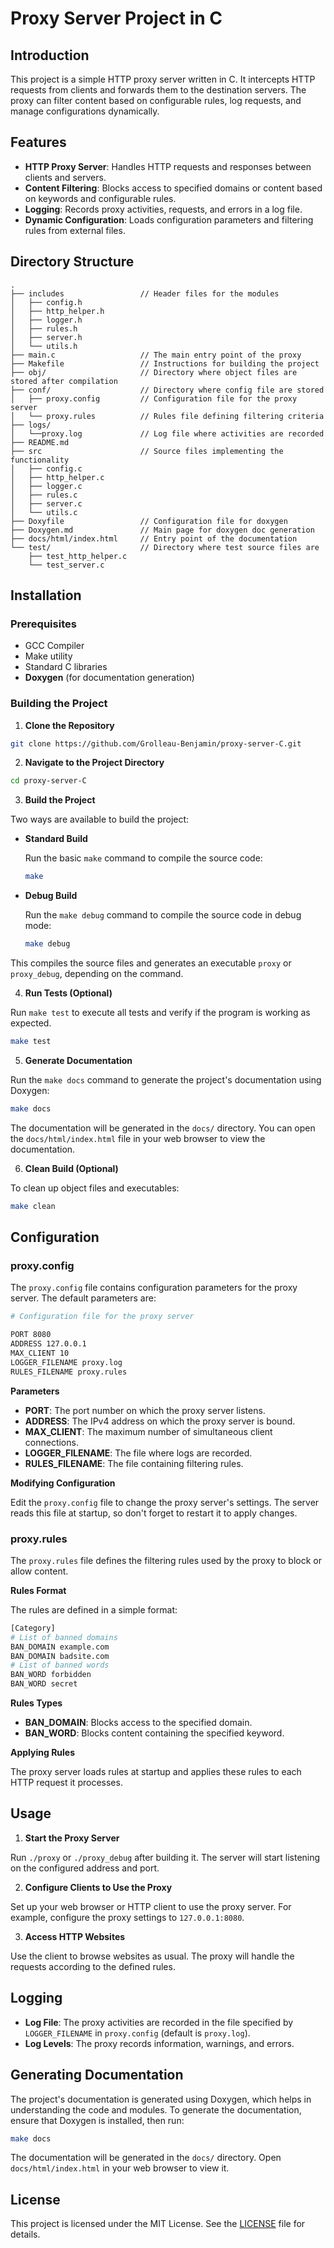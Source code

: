 # Proxy Server Project in C

## Introduction

This project is a simple HTTP proxy server written in C. It intercepts HTTP requests from clients and forwards them to the destination servers. The proxy can filter content based on configurable rules, log requests, and manage configurations dynamically.

## Features

- **HTTP Proxy Server**: Handles HTTP requests and responses between clients and servers.
- **Content Filtering**: Blocks access to specified domains or content based on keywords and configurable rules.
- **Logging**: Records proxy activities, requests, and errors in a log file.
- **Dynamic Configuration**: Loads configuration parameters and filtering rules from external files.

## Directory Structure

```
.
├── includes                 // Header files for the modules
│   ├── config.h
│   ├── http_helper.h
│   ├── logger.h
│   ├── rules.h
│   ├── server.h
│   └── utils.h
├── main.c                   // The main entry point of the proxy 
├── Makefile                 // Instructions for building the project
├── obj/                     // Directory where object files are stored after compilation
├── conf/                    // Directory where config file are stored
│   ├── proxy.config         // Configuration file for the proxy server
│   └── proxy.rules          // Rules file defining filtering criteria
├── logs/
│   └──proxy.log             // Log file where activities are recorded
├── README.md
├── src                      // Source files implementing the functionality
│   ├── config.c
│   ├── http_helper.c
│   ├── logger.c
│   ├── rules.c
│   ├── server.c
│   └── utils.c
├── Doxyfile                 // Configuration file for doxygen
├── Doxygen.md               // Main page for doxygen doc generation
├── docs/html/index.html     // Entry point of the documentation
└── test/                    // Directory where test source files are
    ├── test_http_helper.c
    └── test_server.c
```

## Installation

### Prerequisites

- GCC Compiler
- Make utility
- Standard C libraries
- **Doxygen** (for documentation generation)

### Building the Project

1. **Clone the Repository**
  
  ```bash
  git clone https://github.com/Grolleau-Benjamin/proxy-server-C.git
  ```
  
2. **Navigate to the Project Directory**
  
  ```bash
  cd proxy-server-C
  ```
  
3. **Build the Project**
  
  Two ways are available to build the project:
  
  - **Standard Build**
    
    Run the basic `make` command to compile the source code:
    
    ```bash
    make
    ```
    
  - **Debug Build**
    
    Run the `make debug` command to compile the source code in debug mode:
    
    ```bash
    make debug
    ```
    
  
  This compiles the source files and generates an executable `proxy` or `proxy_debug`, depending on the command.
  
4. **Run Tests (Optional)**
  
  Run `make test` to execute all tests and verify if the program is working as expected.
  
  ```bash
  make test
  ```
  
5. **Generate Documentation**
  
  Run the `make docs` command to generate the project's documentation using Doxygen:
  
  ```bash
  make docs
  ```
  
  The documentation will be generated in the `docs/` directory. You can open the `docs/html/index.html` file in your web browser to view the documentation.
  
6. **Clean Build (Optional)**
  
  To clean up object files and executables:
  
  ```bash
  make clean
  ```
  

## Configuration

### proxy.config

The `proxy.config` file contains configuration parameters for the proxy server. The default parameters are:

```bash
# Configuration file for the proxy server

PORT 8080
ADDRESS 127.0.0.1
MAX_CLIENT 10
LOGGER_FILENAME proxy.log
RULES_FILENAME proxy.rules
```

**Parameters**

- **PORT**: The port number on which the proxy server listens.
- **ADDRESS**: The IPv4 address on which the proxy server is bound.
- **MAX_CLIENT**: The maximum number of simultaneous client connections.
- **LOGGER_FILENAME**: The file where logs are recorded.
- **RULES_FILENAME**: The file containing filtering rules.

**Modifying Configuration**

Edit the `proxy.config` file to change the proxy server's settings. The server reads this file at startup, so don't forget to restart it to apply changes.

### proxy.rules

The `proxy.rules` file defines the filtering rules used by the proxy to block or allow content.

**Rules Format**

The rules are defined in a simple format:

```bash
[Category]
# List of banned domains
BAN_DOMAIN example.com
BAN_DOMAIN badsite.com
# List of banned words
BAN_WORD forbidden
BAN_WORD secret
```

**Rules Types**

- **BAN_DOMAIN**: Blocks access to the specified domain.
- **BAN_WORD**: Blocks content containing the specified keyword.

**Applying Rules**

The proxy server loads rules at startup and applies these rules to each HTTP request it processes.

## Usage

1. **Start the Proxy Server**
  
  Run `./proxy` or `./proxy_debug` after building it. The server will start listening on the configured address and port.
  
2. **Configure Clients to Use the Proxy**
  
  Set up your web browser or HTTP client to use the proxy server. For example, configure the proxy settings to `127.0.0.1:8080`.
  
3. **Access HTTP Websites**
  
  Use the client to browse websites as usual. The proxy will handle the requests according to the defined rules.
  

## Logging

- **Log File**: The proxy activities are recorded in the file specified by `LOGGER_FILENAME` in `proxy.config` (default is `proxy.log`).
- **Log Levels**: The proxy records information, warnings, and errors.

## Generating Documentation

The project's documentation is generated using Doxygen, which helps in understanding the code and modules. To generate the documentation, ensure that Doxygen is installed, then run:

```bash
make docs
```

The documentation will be generated in the `docs/` directory. Open `docs/html/index.html` in your web browser to view it.

## License

This project is licensed under the MIT License. See the [LICENSE](LICENSE) file for details.
